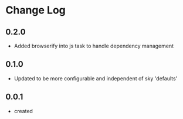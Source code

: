 # Change Log

## 0.2.0

 * Added browserify into js task to handle dependency management
  
## 0.1.0

 * Updated to be more configurable and independent of sky 'defaults'
  
## 0.0.1

 * created